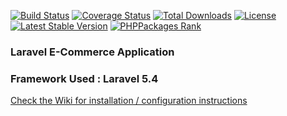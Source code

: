 [![Build Status](https://travis-ci.org/jsdecena/laracom.svg?branch=master)](https://travis-ci.org/jsdecena/laracom) [![Coverage Status](https://coveralls.io/repos/github/jsdecena/laracom/badge.svg?branch=master)](https://coveralls.io/github/jsdecena/laracom?branch=master) [![Total Downloads](https://poser.pugx.org/jsdecena/laracom/downloads)](https://packagist.org/packages/jsdecena/laracom) [![License](https://poser.pugx.org/jsdecena/laracom/license)](https://packagist.org/packages/jsdecena/laracom) [![Latest Stable Version](https://poser.pugx.org/jsdecena/laracom/version)](https://packagist.org/packages/jsdecena/laracom) [![PHPPackages Rank](http://phppackages.org/p/jsdecena/laracom/badge/rank.svg)](http://phppackages.org/p/jsdecena/laracom)

### Laravel E-Commerce Application

### Framework Used : Laravel 5.4

[Check the Wiki for installation / configuration instructions](https://github.com/jsdecena/laracom/wiki)
